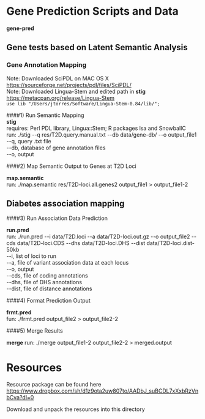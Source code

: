 # Gene Prediction Scripts and Data
**gene-pred**

## Gene tests based on Latent Semantic Analysis

### Gene Annotation Mapping

Note: Downloaded SciPDL on MAC OS X  
https://sourceforge.net/projects/pdl/files/SciPDL/  
Note: Downloaded Lingua-Stem and edited path in **stig**  
https://metacpan.org/release/Lingua-Stem  
``use lib "/Users/jtorres/Software/Lingua-Stem-0.84/lib/";``  


####1) Run Semantic Mapping  
**stig**  
requires: Perl PDL library, Lingua::Stem; R packages lsa and SnowballC  
run: ./stig --q res/T2D.query.manual.txt --db data/gene-db/ --o output_file1  
--q, query .txt file  
--db, database of gene annotation files  
--o, output  

####2) Map Semantic Output to Genes at T2D Loci  

**map.semantic**  
run: ./map.semantic res/T2D-loci.all.genes2 output_file1 > output_file1-2

## Diabetes association mapping

####3) Run Association Data Prediction  

**run.pred**  
run: ./run.pred --i data/T2D.loci --a data/T2D-loci.out.gz --o output_file2 --cds data/T2D-loci.CDS --dhs data/T2D-loci.DHS --dist data/T2D-loci.dist-50kb  
--i, list of loci to run  
--a, file of variant association data at each locus  
--o, output  
--cds, file of coding annotations  
--dhs, file of DHS annotations  
--dist, file of distance annotations  

####4) Format Prediction Output 

**frmt.pred**  
fun: ./frmt.pred output_file2 > output_file2-2

####5) Merge Results  

**merge**
run: ./merge output_file1-2 output_file2-2 > merged.output

# Resources
Resource package can be found here
https://www.dropbox.com/sh/d1z9ota2uw807to/AADbJ_suBCDL7xXxbRzVnbCva?dl=0

Download and unpack the resources into this directory
